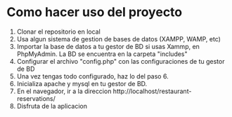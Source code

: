 # Como hacer uso del proyecto
1. Clonar el repositorio en local
2. Usa algun sistema de gestion de bases de datos (XAMPP, WAMP, etc)
3. Importar la base de datos a tu gestor de BD si usas Xammp, en PhpMyAdmin. La BD se encuentra en la carpeta "includes"
4. Configurar el archivo "config.php" con las configuraciones de tu gestor de BD
5. Una vez tengas todo configurado, haz lo del paso 6.
6. Inicializa apache y mysql en tu gestor de BD.
7. En el navegador, ir a la direccion http://localhost/restaurant-reservations/
8. Disfruta de la aplicacion
